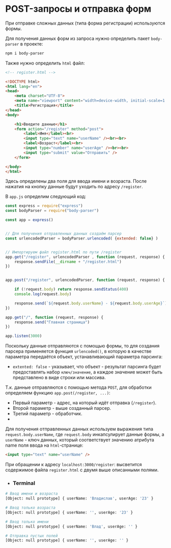 # POST-запросы и отправка форм

При отправке сложных данных (типа форма регистрации) используются формы.

Для получения данных форм из запроса нужно определить пакет `body-parser` в проекте: 

```bash
npm i body-parser
```

Также нужно определить `html` файл: 

```html
<!-- register.html -->

<!DOCTYPE html>
<html lang="en">
<head>
    <meta charset="UTF-8">
    <meta name="viewport" content="width=device-width, initial-scale=1.0">
    <title>Регистрация</title>
</head>
<body>

    <h1>Введите данные</h1>
    <form action="/register" method="post">
        <label>Имя</label><br>
        <input type="text" name="userName" /><br><br>
        <label>Возраст</label><br>
        <input type="number" name="userAge" /><br><br>
        <input type="submit" value="Отправить" />
    </form>

</body>
</html>
```

Здесь определены два поля для ввода имени и возраста. После нажатия на кнопку данные будут уходить по адресу `/register`.


В `app.js` определим следующий код: 

```javascript
const express = require("express")
const bodyParser = require("body-parser")

const app = express()


// Для получения отправленных данных создаём парсер
const urlencodedParser = bodyParser.urlencoded( {extended: false} )


// Импортируем файл register.html по пути /register
app.get("/register", urlencodedParser , function (request, response) {
    response.sendFile(__dirname + "/register.html")
})


app.post("/register", urlencodedParser, function (request, response) {

    if (!request.body) return response.sendStatus(400)
    console.log(request.body)

    response.send(`${request.body.userName} - ${request.body.userAge}`)
})

app.get("/", function (request, response) {
    response.send("Главная страница")
})

app.listen(3000)
```

Поскольку данные отправляются с помощью формы, то для создания парсера применяется функция `urlencoded()`, в которую в качестве параметра передаётся объект, устанавливающий параметра парсинга:

* `extented: false` - указывает, что объект - результат парсинга будет предоставлять набор `ключ/значение`, а каждое значение может быть представлено в виде строки или массива.

Т.к. данные отправляются с помощью метода `POST`, для обработки определяем функцию `app.post(/register, ...)`:

* Первый параметр - адрес, на который идёт отправка (`/register`).
* Второй параметр - выше созданный парсер.
* Третий параметр - обработчик.
* 

Для получения отправленных данных используем выражения типа `request.body.userName`, где `request.body` инкапсулирует данные формы, а `userName` - ключ данных, который соответствует значению атрибута name поля ввода на `html`-странице:

```html
<input type="text" name="userName" />
```

При обращении к адресу `localhost:3000/register`: высветится содержимое файла `register.html` с двумя выше описанными полями. 

* ### Terminal

```bash
# Ввод имени и возраста
[Object: null prototype] { userName: 'Владислав', userAge: '23' }

# Ввод только возраста
[Object: null prototype] { userName: '', userAge: '23' }

# Ввод только имени
[Object: null prototype] { userName: 'Влад', userAge: '' }

# Отправка пустых полей
[Object: null prototype] { userName: '', userAge: '' }
```

